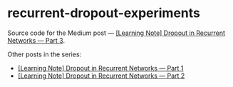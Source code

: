 # recurrent-dropout-experiments

Source code for the Medium post — [[Learning Note] Dropout in Recurrent Networks — Part 3](https://towardsdatascience.com/learning-note-dropout-in-recurrent-networks-part-3-1b161d030cd4).

Other posts in the series:

* [[Learning Note] Dropout in Recurrent Networks — Part 1](https://becominghuman.ai/learning-note-dropout-in-recurrent-networks-part-1-57a9c19a2307)
* [[Learning Note] Dropout in Recurrent Networks — Part 2](https://towardsdatascience.com/learning-note-dropout-in-recurrent-networks-part-2-f209222481f8)
